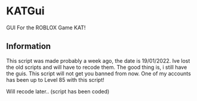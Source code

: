 # KATGui
GUI For the ROBLOX Game KAT!

## Information

This script was made probably a week ago, the date is 19/01/2022.
Ive lost the old scripts and will have to recode them.
The good thing is, i still have the guis.
This script will not get you banned from now.
One of my accounts has been up to Level 85 with this script!


Will recode later.. (script has been coded)
